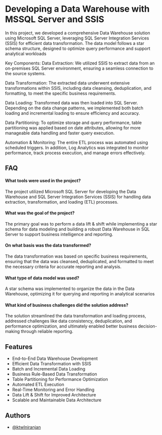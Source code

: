 
# Developing a Data Warehouse with MSSQL Server and SSIS

In this project, we developed a comprehensive Data Warehouse solution using Microsoft SQL Server, leveraging SQL Server Integration Services (SSIS) for efficient data transformation. The data model follows a star schema structure, designed to optimize query performance and support analytical workloads 

Key Components:
Data Extraction:
We utilized SSIS to extract data from an on-premises SQL Server environment, ensuring a seamless connection to the source systems.

Data Transformation:
The extracted data underwent extensive transformations within SSIS, including data cleansing, deduplication, and formatting, to meet the specific business requirements.

Data Loading:
Transformed data was then loaded into SQL Server. Depending on the data change patterns, we implemented both batch loading and incremental loading to ensure efficiency and accuracy.

Data Partitioning:
To optimize storage and query performance, table partitioning was applied based on date attributes, allowing for more manageable data handling and faster query execution.

Automation & Monitoring:
The entire ETL process was automated using scheduled triggers. In addition, Log Analytics was integrated to monitor performance, track process execution, and manage errors effectively. 



## FAQ

#### What tools were used in the project?

The project utilized Microsoft SQL Server for developing the Data Warehouse and SQL Server Integration Services (SSIS) for handling data extraction, transformation, and loading (ETL) processes.

#### What was the goal of the project?

The primary goal was to perform a data lift & shift while implementing a star schema for data modeling and building a robust Data Warehouse in SQL Server to support business intelligence and reporting.

####  On what basis was the data transformed?

The data transformation was based on specific business requirements, ensuring that the data was cleansed, deduplicated, and formatted to meet the necessary criteria for accurate reporting and analysis.

####  What type of data model was used?

A star schema was implemented to organize the data in the Data Warehouse, optimizing it for querying and reporting in analytical scenarios

#### What kind of business challenges did the solution address?

The solution streamlined the data transformation and loading process, addressed challenges like data consistency, deduplication, and performance optimization, and ultimately enabled better business decision-making through reliable reporting.

## Features

- End-to-End Data Warehouse Development
- Efficient Data Transformation with SSIS
- Batch and Incremental Data Loading
- Business Rule-Based Data Transformation
- Table Partitioning for Performance Optimization
- Automated ETL Execution
- Real-Time Monitoring and Error Handling
- Data Lift & Shift for Improved Architecture
- Scalable and Maintainable Data Architecture


## Authors

- [@ktwlniranjan](https://github.com/ktwlniranjan)

